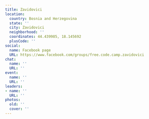 ```yaml
---
title: Zavidovici
location:
  country: Bosnia and Herzegovina
  state: ''
  city: Zavidovici
  neighborhood: ''
  coordinates: 44.439985, 18.145692
  plusCode: ''
social:
  name: Facebook page
  URL: https://www.facebook.com/groups/free.code.camp.zavidovici
chat:
  name: ''
  URL: ''
event:
  name: ''
  URL: ''
leaders:
- name: ''
  URL: ''
photos:
  old: ''
  cover: ''
---
```

